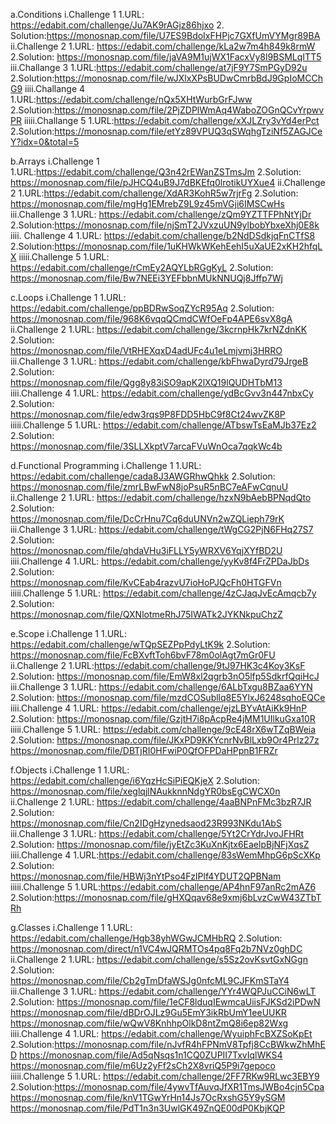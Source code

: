 a.Conditions
 	i.Challenge 1
  		1.URL: https://edabit.com/challenge/Ju7AK9rAGjz86hjxo
  		2. Solution:https://monosnap.com/file/U7ES9BdoIxFHPjc7GXfUmVYMgr89BA
 	ii.Challenge 2
  		1.URL: https://edabit.com/challenge/kLa2w7m4h849k8rmW
  		2.Solution: https://monosnap.com/file/jaVA9M1ujWX1FacxVy8l9BSMLqITT5
 	iii.Challange 3
  		1.URL:https://edabit.com/challenge/at7jF9Y7SmPGyD92u
  		2.Solution:https://monosnap.com/file/wJXlxXPsBUDwCmrbBdJ9GpIoMCChG9
 	iiii.Challange 4
  		1.URL:https://edabit.com/challenge/nQx5XHtWurbGrFJww
  		2.Solution:https://monosnap.com/file/2PjZDPlWmAq4WaboZOGnQCvYrpwvPR
 	iiiii.Challange 5
  		1.URL:https://edabit.com/challenge/xXJLZry3vYd4erPct
  		2.Solution:https://monosnap.com/file/etYz89VPUQ3qSWqhgTziNf5ZAGJCeY?idx=0&total=5
		
		
b.Arrays
 	i.Challenge 1
  		1.URL:https://edabit.com/challenge/Q3n42rEWanZSTmsJm
  		2.Solution: https://monosnap.com/file/pJHCQ4uB9J7dBKEfq0lrotikUYXue4
 	ii.Challenge 2
  		1.URL:https://edabit.com/challenge/XdAR3KohR5w7rjrFg
  		2.Solution: https://monosnap.com/file/mgHg1EMrebZ9L9z45mVGji6IMSCwHs
 	iii.Challenge 3
  		1.URL: https://edabit.com/challenge/zQm9YZTTFPhNtYjDr
  		2.Solution:https://monosnap.com/file/njSmT2JVxzuUN9ylbobYbxeXhj0E8k
 	iiii. Challenge 4
  		1.URL: https://edabit.com/challenge/b2NdDSdkjqFnCTfS8
  		2.Solution:https://monosnap.com/file/1uKHWkWKehEehI5uXaUE2xKH2hfqLX
 	iiiii.Challenge 5
  		1.URL: https://edabit.com/challenge/rCmEy2AQYLbRGgKyL
  		2.Solution: https://monosnap.com/file/Bw7NEEi3YEFbbnMUkNNUQj8Jffp7Wj
		
c.Loops
	 i.Challenge 1
  		1.URL: https://edabit.com/challenge/ppBDRwSoqZYcR95Aq
  		2.Solution: https://monosnap.com/file/968K6vqqQCmdCWfOeFp4APE6svX8gA
 	ii.Challenge 2
  		1.URL: https://edabit.com/challenge/3kcrnpHk7krNZdnKK
  		2.Solution: https://monosnap.com/file/VtRHEXqxD4adUFc4u1eLmjvmj3HRRO
 	iii.Challenge 3
  		1.URL: https://edabit.com/challenge/kbFhwaDyrd79JrgeB
  		2.Solution: https://monosnap.com/file/Qgg8y83iSO9apK2lXQ19lQUDHTbM13
 	iiii.Challenge 4
  		1.URL: https://edabit.com/challenge/ydBcGvv3n447nbxCy
  		2.Solution: https://monosnap.com/file/edw3rqs9P8FDD5HbC9f8Ct24wvZK8P
 	iiiii.Challenge 5
		1.URL: https://edabit.com/challenge/ATbswTsEaMJb37Ez2
  		2.Solution: https://monosnap.com/file/3SLLXkptV7arcaFVuWnOca7qqkWc4b
		
d.Functional Programming
 	i.Challenge 1
  		1.URL: https://edabit.com/challenge/cada8J3AWGRhwQhkk
 		2.Solution: https://monosnap.com/file/zmrLBwFwN8joPsuR5nBC7eAFwCqnuU
 	ii.Challenge 2
  		1.URL: https://edabit.com/challenge/hzxN9bAebBPNqdQto
  		2.Solution: https://monosnap.com/file/DcCrHnu7Cq6duUNVn2wZQLieph79rK
 	iii.Challenge 3
  		1.URL: https://edabit.com/challenge/tWgCG2PjN6FHq27S7
  		2.Solution: https://monosnap.com/file/qhdaVHu3iFLLY5yWRXV6YqjXYfBD2U
 	iiii.Challenge 4
  		1.URL: https://edabit.com/challenge/yyKv8f4FrZPDaJbDs
  		2.Solution: https://monosnap.com/file/KvCEab4razvU7ioHoPJQcFh0HTGFVn
 	iiiii.Challenge 5
  		1.URL: https://edabit.com/challenge/4zCJaqJvEcAmqcb7y
  		2.Solution: https://monosnap.com/file/QXNlotmeRhJ75IWATk2JYKNkpuChzZ
		
e.Scope
 	i.Challenge 1
  		1.URL: https://edabit.com/challenge/wTQpSEZPpPdyLtK9k
  		2.Solution: https://monosnap.com/file/FcBXvftToh6bvF78m0olAgt7mGr0FU
 	ii.Challenge 2
  		1.URL:https://edabit.com/challenge/9tJ97HK3c4Koy3KsF
  		2.Solution: https://monosnap.com/file/EmW8xl2qgrb3nO5lfp5SdkrfQqiHcJ
 	iii.Challenge 3
  		1.URL: https://edabit.com/challenge/6ALbTxgu8BZaa6YYN
  		2.Solution: https://monosnap.com/file/mzdCOSubllq8E5YlxJ6248sqhoEQCe
 	iiii.Challenge 4
  		1.URL: https://edabit.com/challenge/ejzLBYvAtAiKk9HnP
  		2.Solution: https://monosnap.com/file/GzjtH7i8pAcpRe4jMM1UIlkuGxa10R
 	iiiii.Challenge 5
  		1.URL: https://edabit.com/challenge/9cE48rX6wTZqBWeia
  		2.Solution: https://monosnap.com/file/JKxPD9KKYcnrNvBlLxb9Or4Prlz27z
	      		    https://monosnap.com/file/DBTjRI0HFwiP0QfOFPDaHPpnB1FRZr
			    
f.Objects
 	i.Challenge 1
  		1.URL: https://edabit.com/challenge/i6YqzHcSiPiEQKjeX
  		2.Solution: https://monosnap.com/file/xeglqjlNAukknnNdgYR0bsEgCWCX0n
 	ii.Challenge 2
  		1.URL: https://edabit.com/challenge/4aaBNPnFMc3bzR7JR
  		2.Solution: https://monosnap.com/file/Cn2IDgHzynedsaod23R993NKdu1AbS
 	iii.Challenge 3
  		1.URL: https://edabit.com/challenge/5Yt2CrYdrJvoJFHRt
  		2.Solution: https://monosnap.com/file/jyEtZc3KuXnKjtx6EaelpBjNFjXqsZ
 	iiii.Challenge 4
  		1.URL:https://edabit.com/challenge/83sWemMhpG6pScXKp
  		2.Solution: https://monosnap.com/file/HBWj3nYtPso4FzIPlf4YDUT2QPBNam
 	iiiii.Challenge 5
  		1.URL:https://edabit.com/challenge/AP4hnF97anRc2mAZ6
  		2.Solution:https://monosnap.com/file/gHXQqav68e9xmj6bLvzCwW43ZTbTRh
		
g.Classes
 	i.Challenge 1
  		1.URL: https://edabit.com/challenge/Hgb38yhWGwJCMHbRQ
  		2.Solution: https://monosnap.com/direct/n1VC4wJQRMTOs4pq8Fq2b7NVz0ghDC
 	ii.Challenge 2
  		1.URL: https://edabit.com/challenge/s5Sz2ovKsvtGxNGgn
  		2.Solution: https://monosnap.com/file/Cb2gTmDfaWSJg0nfcML9CJFKmSTaY4
 	iii.Challenge 3 
  		1.URL: https://edabit.com/challenge/YYr4WQPJuCCiN6wLT
  		2.Solution: https://monosnap.com/file/1eCF8lduqIEwmcaUiisFJKSd2iPDwN
              		    https://monosnap.com/file/dBDrOJLz9Gu5EmY3ikRbUmY1eeUUKR
             		    https://monosnap.com/file/wQwV8KnhhpOlkD8ntZmQ8i6ep82Wxg
 	iiii.Challenge 4
  		1.URL: https://edabit.com/challenge/WyuiphFcBXZSoKpEt
  		2.Solution:https://monosnap.com/file/nJvfR4hFPNmV8Tpfj8CcBWkwZhMhED
	      		   https://monosnap.com/file/Ad5qNsqs1n1CQ0ZUPII7TxvIqlWKS4
	      		   https://monosnap.com/file/m6Uz2yFf2sCh2X8vriQ5P9i7gepoco
 	iiiii.Challenge 5
  		1.URL: https://edabit.com/challenge/2FF7RKw9RLwc3EBY9
  		2.Solution:https://monosnap.com/file/4ywvTfAuvqJfXR1TmsJWBo4cjn5Cpa
	     		   https://monosnap.com/file/knV1TGwYrHn14Js7OcRxshG5Y9ySGM
	     		   https://monosnap.com/file/PdT1n3n3UwlGK49ZnQE00dP0KbjKQP
